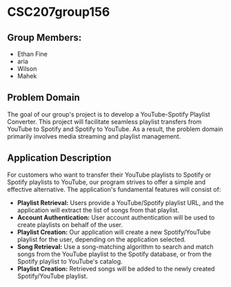 # CSC207group156
## Group Members:
- Ethan Fine
- aria
- Wilson
- Mahek

## Problem Domain
The goal of our group's project is to develop a YouTube-Spotify Playlist Converter. This project will facilitate 
seamless playlist transfers from YouTube to Spotify and Spotify to YouTube. As a result, the problem domain primarily involves media streaming 
and playlist management.

## Application Description
For customers who want to transfer their YouTube playlists to Spotify or Spotify playlists to YouTube, our program strives to offer a simple and 
effective alternative. The application's fundamental features will consist of:
- **Playlist Retrieval:** Users provide a YouTube/Spotify playlist URL, and the application will extract the list of songs from that playlist.
- **Account Authentication:** User account authentication will be used to create playlists on behalf of the user.
- **Playlist Creation:** Our application will create a new Spotify/YouTube playlist for the user, depending on the application selected.
- **Song Retrieval:** Use a song-matching algorithm to search and match songs from the YouTube playlist to the Spotify database, or from the Spotify playlist to YouTube's catalog.
- **Playlist Creation:** Retrieved songs will be added to the newly created Spotify/YouTube playlist.

